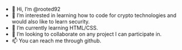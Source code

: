 - 👋 Hi, I’m @rooted92
- 👀 I’m interested in learning how to code for crypto technologies and would also like to learn security.
- 🌱 I’m currently learning HTML/CSS.
- 💞️ I’m looking to collaborate on any project I can participate in.
- 📫 You can reach me through github.

<!---
rooted92/rooted92 is a ✨ special ✨ repository because its `README.md` (this file) appears on your GitHub profile.
You can click the Preview link to take a look at your changes.
--->
